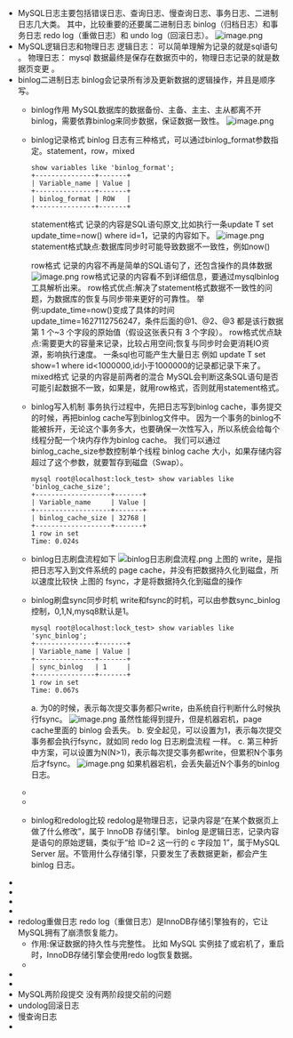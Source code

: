 - MySQL日志主要包括错误日志、查询日志、慢查询日志、事务日志、二进制日志几大类。
  其中，比较重要的还要属二进制日志 binlog（归档日志）和事务日志 redo log（重做日志）和 undo log（回滚日志）。
  ![image.png](../assets/image_1655515764255_0.png)
- MySQL逻辑日志和物理日志
  逻辑日志： 可以简单理解为记录的就是sql语句 。
  物理日志： mysql 数据最终是保存在数据页中的，物理日志记录的就是数据页变更 。
- binlog二进制日志
  binlog会记录所有涉及更新数据的逻辑操作，并且是顺序写。
	- binlog作用
	  MySQL数据库的数据备份、主备、主主、主从都离不开binlog，需要依靠binlog来同步数据，保证数据一致性。
	  ![image.png](../assets/image_1655516219834_0.png)
	- binlog记录格式
	  binlog 日志有三种格式，可以通过binlog_format参数指定。statement，row，mixed
	  ```
	  show variables like 'binlog_format';
	  +---------------+-------+
	  | Variable_name | Value |
	  +---------------+-------+
	  | binlog_format | ROW   |
	  +---------------+-------+
	  ```
	  statement格式
	  记录的内容是SQL语句原文,比如执行一条update T set update_time=now() where id=1，记录的内容如下。
	  ![image.png](../assets/image_1655516461053_0.png) 
	  statement格式缺点:数据库同步时可能导致数据不一致性，例如now()
	  
	  row格式
	  记录的内容不再是简单的SQL语句了，还包含操作的具体数据
	  ![image.png](../assets/image_1655516800445_0.png) 
	  row格式记录的内容看不到详细信息，要通过mysqlbinlog工具解析出来。
	  row格式优点:解决了statement格式数据不一致性的问题，为数据库的恢复与同步带来更好的可靠性。
	  举例:update_time=now()变成了具体的时间update_time=1627112756247，条件后面的@1、@2、@3 都是该行数据第 1 个~3 个字段的原始值（假设这张表只有 3 个字段）。
	  row格式优点缺点:需要更大的容量来记录，比较占用空间;恢复与同步时会更消耗IO资源，影响执行速度。
	  一条sql也可能产生大量日志
	  例如 update T set show=1 where id<1000000,id小于1000000的记录都记录下来了。
	  mixed格式
	  记录的内容是前两者的混合
	  MySQL会判断这条SQL语句是否可能引起数据不一致，如果是，就用row格式，否则就用statement格式。
	- binlog写入机制
	  事务执行过程中，先把日志写到binlog cache，事务提交的时候，再把binlog cache写到binlog文件中。
	  因为一个事务的binlog不能被拆开，无论这个事务多大，也要确保一次性写入，所以系统会给每个线程分配一个块内存作为binlog cache。
	  我们可以通过binlog_cache_size参数控制单个线程 binlog cache 大小，如果存储内容超过了这个参数，就要暂存到磁盘（Swap）。
	  ```
	  mysql root@localhost:lock_test> show variables like 'binlog_cache_size';
	  +-------------------+-------+
	  | Variable_name     | Value |
	  +-------------------+-------+
	  | binlog_cache_size | 32768 |
	  +-------------------+-------+
	  1 row in set
	  Time: 0.024s
	  ```
	- binlog日志刷盘流程如下
	  ![binlog日志刷盘流程.png](../assets/image_1655518970381_0.png) 
	  上图的 write，是指把日志写入到文件系统的 page cache，并没有把数据持久化到磁盘，所以速度比较快
	  上图的 fsync，才是将数据持久化到磁盘的操作
	- binlog刷盘sync同步时机
	  write和fsync的时机，可以由参数sync_binlog控制，0,1,N,mysq8默认是1。
	  ```
	  mysql root@localhost:lock_test> show variables like 'sync_binlog';
	  +---------------+-------+
	  | Variable_name | Value |
	  +---------------+-------+
	  | sync_binlog   | 1     |
	  +---------------+-------+
	  1 row in set
	  Time: 0.067s
	  ```
	  a. 为0的时候，表示每次提交事务都只write，由系统自行判断什么时候执行fsync。
	  ![image.png](../assets/image_1655519475620_0.png)
	  虽然性能得到提升，但是机器宕机，page cache里面的 binlog 会丢失。
	  b. 安全起见，可以设置为1，表示每次提交事务都会执行fsync，就如同 redo log 日志刷盘流程 一样。
	  c. 第三种折中方案，可以设置为N(N>1)，表示每次提交事务都write，但累积N个事务后才fsync。
	  ![image.png](../assets/image_1655519680853_0.png)
	  如果机器宕机，会丢失最近N个事务的binlog日志。
	-
	-
	- binlog和redolog比较
	  redolog是物理日志，记录内容是“在某个数据页上做了什么修改”，属于 InnoDB 存储引擎。
	   binlog 是逻辑日志，记录内容是语句的原始逻辑，类似于“给 ID=2 这一行的 c 字段加 1”，属于MySQL Server 层。不管用什么存储引擎，只要发生了表数据更新，都会产生 binlog 日志。
-
-
-
-
- redolog重做日志
  redo log（重做日志）是InnoDB存储引擎独有的，它让MySQL拥有了崩溃恢复能力。
	- 作用:保证数据的持久性与完整性。
	  比如 MySQL 实例挂了或宕机了，重启时，InnoDB存储引擎会使用redo log恢复数据。
	-
-
-
- MySQL两阶段提交
  没有两阶段提交前的问题
- undolog回滚日志
- 慢查询日志
-